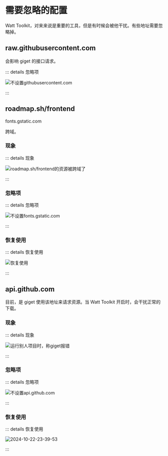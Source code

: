 # 需要忽略的配置

Watt Toolkit，对来来说是重要的工具，但是有时候会被他干扰。有些地址需要忽略掉。

## raw.githubusercontent.com

会影响 giget 的接口请求。

::: details 忽略项

![不设置githubusercontent.com](https://cdn.jsdelivr.net/gh/RuanZhongNan/img-store/img/2024-08-28-23-16-54.png)

:::

## roadmap.sh/frontend

fonts.gstatic.com

跨域。

### 现象

::: details 现象

![roadmap.sh/frontend的资源被跨域了](https://cdn.jsdelivr.net/gh/RuanZhongNan/img-store/img/2024-09-02-19-50-57.png)

:::

### 忽略项

::: details 忽略项

![不设置fonts.gstatic.com](https://cdn.jsdelivr.net/gh/RuanZhongNan/img-store/img/2024-09-02-19-55-54.png)

:::

### 恢复使用

::: details 恢复使用

![恢复使用](https://cdn.jsdelivr.net/gh/RuanZhongNan/img-store/img/2024-09-02-19-56-57.png)

:::

## api.github.com

目前，是 giget 使用该地址来请求资源。当 Watt Toolkit 开启时，会干扰正常的下载。

### 现象

::: details 现象

![运行别人项目时，称giget报错](https://cdn.jsdelivr.net/gh/RuanZhongNan/img-store/img/2024-10-22-23-29-37.png)

:::

### 忽略项

::: details 忽略项

![不设置api.github.com](https://cdn.jsdelivr.net/gh/RuanZhongNan/img-store/img/2024-10-22-23-36-26.png)

:::

### 恢复使用

::: details 恢复使用

![2024-10-22-23-39-53](https://cdn.jsdelivr.net/gh/ruan-cat/img-store/img/2024-10-22-23-39-53.png)

:::
